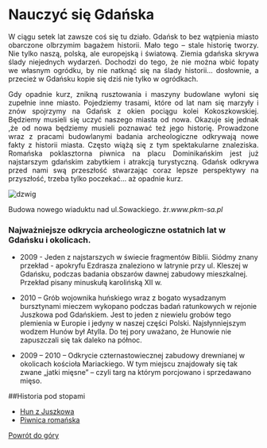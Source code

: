 # Nauczyć się Gdańska

<p align ="justify">W ciągu setek lat zawsze coś się tu działo. Gdańsk to bez wątpienia miasto obarczone olbrzymim bagażem historii. Mało tego – stale historię tworzy. Nie tylko naszą, polską, ale europejską i światową. Ziemia gdańska skrywa ślady niejednych wydarzeń.  Dochodzi do tego, że nie można wbić łopaty we własnym ogródku, by nie natknąć się na ślady historii... dosłownie, a przecież w Gdańsku kopie się dziś nie tylko w ogródkach. <br/></p>
<p align = "justify">Gdy opadnie kurz, znikną rusztowania i maszyny budowlane wyłoni się zupełnie inne miasto. Pojedziemy trasami, które od lat nam się marzyły i znów spojrzymy na Gdańsk z okien pociągu kolei Kokoszkowskiej. Będziemy musieli się uczyć naszego miasta od nowa. Okazuje się jednak ,że od nowa będziemy musieli poznawać też jego historię. Prowadzone wraz z pracami budowlanymi badania archeologiczne odkrywają nowe fakty z historii miasta. Często wiążą się z tym spektakularne znaleziska. Romańska poklasztorna piwnica na placu Dominikańskim jest już najstarszym gdańskim zabytkiem i atrakcją turystyczną. Gdańsk odkrywa przed nami swą przeszłość stwarzając coraz lepsze perspektywy na przyszłość, trzeba tylko poczekać...  aż opadnie kurz.</p>

![dzwig](http://www.pkm-sa.pl/glowna/wp-content/uploads/2013/06/PKMobjazd_6.jpg)
<p align ="left">Budowa nowego wiaduktu nad ul.Sowackiego. źr.<i>www.pkm-sa.pl</i></p>

<h3>Najważniejsze odkrycia archeologiczne ostatnich lat w Gdańsku i okolicach.</h3>

- 2009 - Jeden z najstarszych w świecie fragmentów Biblii. Siódmy znany przekład - apokryfu Ezdrasza znaleziono w latrynie przy ul. Kleszej w Gdańsku, podczas badania obszarów dawnej zabudowy mieszkalnej.  Przekład pisany minuskułą karolińską XII w.

- 2010 –  Grób wojownika huńskiego wraz z bogato wysadzanym bursztynami mieczem wykopano podczas badań ratunkowych w rejonie Juszkowa pod Gdańskiem. Jest to jeden z niewielu grobów tego plemienia w Europie i jedyny w naszej części Polski. Najsłynniejszym wodzem Hunów był Atylla. Do tej pory uważano, że Hunowie nie zapuszczali się tak daleko na północ.

- 2009 – 2010 – Odkrycie czternastowiecznej zabudowy drewnianej w okolicach kościoła Mariackiego. W tym miejscu znajdowały się tak zwane „jatki mięsne” – czyli targ na którym porcjowano i sprzedawano mięso. 

##Historia pod stopami
- [Hun z Juszkowa](http://wkrasucki.github.io/readme.md)
- [Piwnica romańska](http://wkrasucki.github.io/Zaliczenie-PSPI)

[Powrót do góry](http://wkrasucki.github.io)
